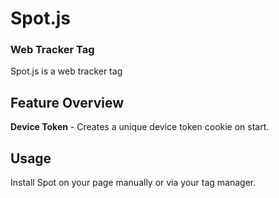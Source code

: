 # Spot.js
### Web Tracker Tag
Spot.js is a web tracker tag

## Feature Overview
**Device Token** - Creates a unique device token cookie on start.

## Usage
Install Spot on your page manually or via your tag manager.
<script src="https://cheetahspot.github.io/tag/spot.js">


